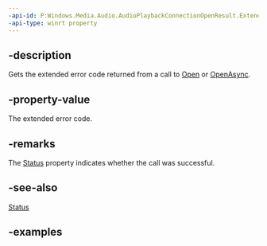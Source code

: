 ```yaml
---
-api-id: P:Windows.Media.Audio.AudioPlaybackConnectionOpenResult.ExtendedError
-api-type: winrt property
---
```


## -description

Gets the extended error code returned from a call to [Open](audioplaybackconnection_open_389234318.md) or [OpenAsync](audioplaybackconnection_openasync_171309613.md).

## -property-value

The extended error code.

## -remarks

The [Status](audioplaybackconnectionopenresult_status.md) property indicates whether the call was successful.

## -see-also

[Status](audioplaybackconnectionopenresult_status.md)

## -examples

